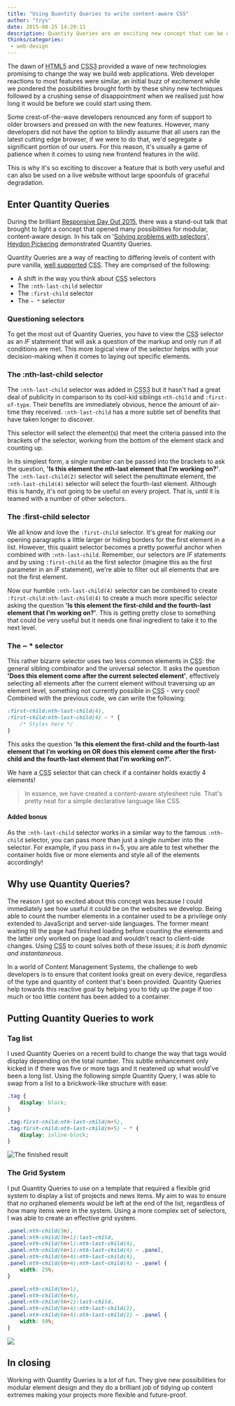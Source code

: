 ```yaml
---
title: "Using Quantity Queries to write content-aware CSS"
author: "trys"
date: 2015-08-25 14:29:11
description: Quantity Queries are an exciting new concept that can be used to create content-aware styles on your website.
thinks/categories: 
 - web-design
---
```


The dawn of <abbr title="HyperText Markup Language">HTML5</abbr> and <abbr title="Cascading Style Sheets">CSS3</abbr> provided a wave of new technologies promising to change the way we build web applications. Web developer reactions to most features were similar, an initial buzz of excitement while we pondered the possibilities brought forth by these shiny new techniques followed by a crushing sense of disappointment when we realised just how long it would be before we could start using them.

Some crest-of-the-wave developers renounced any form of support to older browsers and pressed on with the new features. However, many developers did not have the option to blindly assume that all users ran the latest cutting edge browser, if we were to do that, we'd segregate a significant portion of our users. For this reason, it's usually a game of patience when it comes to using new frontend features in the wild.

This is why it's so exciting to discover a feature that is both very useful and can also be used on a live website without large spoonfuls of graceful degradation.

## Enter Quantity Queries

During the brilliant [Responsive Day Out 2015](http://responsiveconf.com/2015/), there was a stand-out talk that brought to light a concept that opened many possibilities for modular, content-aware design. In his talk on '[Solving problems with selectors](http://www.fivesimplesteps.com/products/solving-problems-with-selectors)', [Heydon Pickering](http://heydonworks.com/) demonstrated Quantity Queries.

Quantity Queries are a way of reacting to differing levels of content with pure vanilla, [well supported](http://caniuse.com/#search=nth-last-child) <abbr title="Cascading Style Sheets">CSS</abbr>. They are comprised of the following:

- A shift in the way you think about <abbr title="Cascading Style Sheets">CSS</abbr> selectors
- The `:nth-last-child` selector
- The `:first-child` selector
- The `~ *` selector



### Questioning selectors

To get the most out of Quantity Queries, you have to view the <abbr title="Cascading Style Sheets">CSS</abbr> selector as an <var>IF</var> statement that will ask a question of the markup and only run if all conditions are met. This more logical view of the selector helps with your decision-making when it comes to laying out specific elements.

### The :nth-last-child selector

The `:nth-last-child` selector was added in <abbr title="Cascading Style Sheets">CSS3</abbr> but it hasn't had a great deal of publicity in comparison to its cool-kid siblings `nth-child` and `:first-of-type`. Their benefits are immediately obvious, hence the amount of air-time they received. `:nth-last-child` has a more subtle set of benefits that have taken longer to discover.

This selector will select the element(s) that meet the criteria passed into the brackets of the selector, working from the bottom of the element stack and counting up.

In its simplest form, a single number can be passed into the brackets to ask the question, __'Is this element the nth-last element that I'm working on?'__. The `:nth-last-child(2)` selector will select the penultimate element, the `:nth-last-child(4)` selector will select the fourth-last element. Although this is handy, it's not going to be useful on every project. That is, until it is teamed with a number of other selectors.

### The :first-child selector

We all know and love the `:first-child` selector. It's great for making our opening paragraphs a little larger or hiding borders for the first element in a list. However, this quaint selector becomes a pretty powerful anchor when combined with `:nth-last-child`. Remember, our selectors are <var>IF</var> statements and by using `:first-child` as the first selector (imagine this as the first parameter in an <var>IF</var> statement), we're able to filter out all elements that are not the first element.

Now our humble `:nth-last-child(4)` selector can be combined to create `:first-child:nth-last-child(4)` to create a much more specific selector asking the question __'Is this element the first-child and the fourth-last element that I'm working on?'__. This is getting pretty close to something that could be very useful but it needs one final ingredient to take it to the next level.

### The ~ * selector

This rather bizarre selector uses two less common elements in <abbr title="Cascading Style Sheets">CSS</abbr>: the general sibling combinator and the universal selector. It asks the question __'Does this element come after the current selected element'__, effectively selecting all elements after the current element without traversing up an element level, something not currently possible in <abbr title="Cascading Style Sheets">CSS</abbr> - very cool! Combined with the previous code, we can write the following:

```css
:first-child:nth-last-child(4),
:first-child:nth-last-child(4) ~ * {
	/* Styles here */
}
```

This asks the question __'Is this element the first-child and the fourth-last element that I'm working on OR does this element come after the first-child and the fourth-last element that I'm working on?'.__

We have a <abbr title="Cascading Style Sheets">CSS</abbr> selector that can check if a container holds exactly 4 elements!

> In essence, we have created a content-aware stylesheet rule. That's pretty neat for a simple declarative language like CSS.


#### Added bonus

As the `:nth-last-child` selector works in a similar way to the famous `:nth-child` selector, you can pass more than just a single number into the selector. For example, if you pass in n+5, you are able to test whether the container holds five or more elements and style all of the elements accordingly!

## Why use Quantity Queries?

The reason I got so excited about this concept was because I could immediately see how useful it could be on the websites we develop. Being able to count the number elements in a container used to be a privilege only extended to JavaScript and server-side languages. The former meant waiting till the page had finished loading before counting the elements and the latter only worked on page load and wouldn't react to client-side changes. Using <abbr title="Cascading Style Sheets">CSS</abbr> to count solves both of these issues; *it is both dynamic and instantaneous*.

In a world of Content Management Systems, the challenge to web developers is to ensure that content looks great on every device, regardless of the type and quantity of content that's been provided. Quantity Queries help towards this reactive goal by helping you to tidy up the page if too much or too little content has been added to a container.

## Putting Quantity Queries to work


### Tag list

I used Quantity Queries on a recent build to change the way that tags would display depending on the total number. This subtle enhancement only kicked in if there was five or more tags and it neatened up what would've been a long list. Using the following simple Quantity Query, I was able to swap from a list to a brickwork-like structure with ease:

```css
.tag {
	display: block;
}

.tag:first-child:nth-last-child(n+5),
.tag:first-child:nth-last-child(n+5) ~ * {
	display: inline-block;
}
```

![](images/blog/query.gif "The finished result")

### The Grid System

I put Quantity Queries to use on a template that required a flexible grid system to display a list of projects and news items. My aim to was to ensure that no orphaned elements would be left at the end of the list, regardless of how many items were in the system. Using a more complex set of selectors, I was able to create an effective grid system.

```css
.panel:nth-child(3n),
.panel:nth-child(3n+1):last-child,
.panel:nth-child(6n+1):nth-last-child(4),
.panel:nth-child(6n+1):nth-last-child(4) ~ .panel,
.panel:nth-child(6n+4):nth-last-child(4),
.panel:nth-child(6n+4):nth-last-child(4) ~ .panel {
	width: 25%;
}

.panel:nth-child(6n+1),
.panel:nth-child(6n+6),
.panel:nth-child(6n+2):last-child,
.panel:nth-child(6n+4):nth-last-child(2),
.panel:nth-child(6n+4):nth-last-child(2) ~ .panel {
	width: 50%;
}
```

![](images/blog/grid.gif)

## In closing

Working with Quantity Queries is a lot of fun. They give new possibilities for modular element design and they do a brilliant job of tidying up content extremes making your projects more flexible and future-proof.


